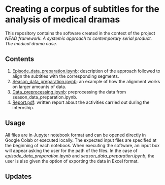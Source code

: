 # Creating a corpus of subtitles for the analysis of medical dramas

This repository contains the software created in the context of the project *NEAD framework. A systemic approach to contemporary serial product. The medical drama case*. 

## Contents

1. [Episode_data_preparation.ipynb](https://github.com/TinfFoil/dar_tvseries/blob/main/episode_data_preparation.ipynb): description of the approach followed to align the subtitles with the corresponding segments.
2. [Season_data_preparation.ipynb](https://github.com/TinfFoil/dar_tvseries/blob/main/season_data_preparation.ipynb): an example of how the alignment works on larger amounts of data.
3. [Data_preprocessing.ipynb](https://github.com/TinfFoil/dar_tvseries/blob/main/data_preprocessing.ipynb): preprocessing the data from season_data_preparation.ipynb.
4. [Report.pdf](https://github.com/TinfFoil/dar_tvseries/blob/main/report.pdf): written report about the activities carried out during the internship. 

## Usage

All files are in Jupyter notebook format and can be opened directly in Google Colab or executed locally. The expected input files are specified at the beginning of each notebook. When executing the software, an input box will appear asking the user for the path of the files. In the case of *episode_data_preparation.ipynb* and *season_data_preparation.ipynb*, the user is also given the option of exporting the data in Excel format.

## Updates

